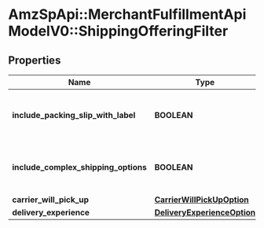 # AmzSpApi::MerchantFulfillmentApiModelV0::ShippingOfferingFilter

## Properties
Name | Type | Description | Notes
------------ | ------------- | ------------- | -------------
**include_packing_slip_with_label** | **BOOLEAN** | When true, include a packing slip with the label. | [optional] 
**include_complex_shipping_options** | **BOOLEAN** | When true, include complex shipping options. | [optional] 
**carrier_will_pick_up** | [**CarrierWillPickUpOption**](CarrierWillPickUpOption.md) |  | [optional] 
**delivery_experience** | [**DeliveryExperienceOption**](DeliveryExperienceOption.md) |  | [optional] 

